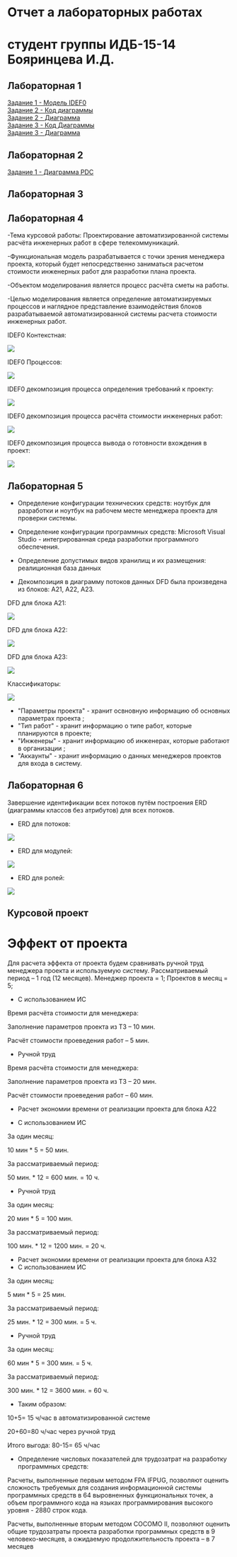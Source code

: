 # Отчет а лабораторных работах
# студент группы ИДБ-15-14 Бояринцева И.Д.

## Лабораторная 1
[Задание 1 - Модель IDEF0](https://github.com/BoyarintsevaI/projectSystem.github.io/blob/master/1.png)  
[Задание 2 - Код диаграммы](https://github.com/BoyarintsevaI/projectSystem.github.io/blob/master/Code%20PlantUML)  
[Задание 2 - Диаграмма](https://github.com/BoyarintsevaI/projectSystem.github.io/blob/master/%D0%94%D0%B8%D0%B0%D0%B3%D1%80%D0%B0%D0%BC%D0%BC%D0%B0.png)  
[Задание 3 - Код Диаграммы](https://github.com/BoyarintsevaI/projectSystem.github.io/blob/master/Code2%20PlantUML)  
[Задание 3 - Диаграмма](https://github.com/BoyarintsevaI/projectSystem.github.io/blob/master/2.png)  

## Лабораторная 2
[Задание 1 - Диаграмма PDC](https://github.com/BoyarintsevaI/projectSystem.github.io/blob/master/PDC.PNG)  
## Лабораторная 3

## Лабораторная 4
-Тема курсовой работы: Проектирование автоматизированной системы расчёта инженерных работ в сфере телекоммуникаций.

-Функциональная модель разрабатывается с точки зрения менеджера проекта, который будет непосредственно заниматься расчетом стоимости инженерных работ для разработки плана проекта.

-Объектом моделирования является процесс расчёта сметы на работы. 

-Целью моделирования является определение автоматизируемых процессов и наглядное представление взаимодействия блоков разрабатываемой автоматизированной системы расчета стоимости инженерных работ.
 
 
 IDEF0 Контекстная: 
 
 ![](https://github.com/BoyarintsevaI/projectSystem.github.io/blob/master/Контексная%20диаграмма.PNG)
 
 
 IDEF0 Процессов:
 
  ![](https://github.com/BoyarintsevaI/projectSystem.github.io/blob/master/Idef0%20все%20блоки.PNG)
  
  IDEF0 декомпозиция процесса определения требований к проекту:
  
   ![](https://github.com/BoyarintsevaI/projectSystem.github.io/blob/master/Декомпозиция%20А1.PNG) 
   
   IDEF0 декомпозиция процесса расчёта стоимости инженерных работ:
   
   ![](https://github.com/BoyarintsevaI/projectSystem.github.io/blob/master/Декомпозиция%20А2.PNG) 
   
   IDEF0 декомпозиция процесса вывода о готовности вхождения в проект:
   
   ![](https://github.com/BoyarintsevaI/projectSystem.github.io/blob/master/Ltrjvgjpbwbz%20F3.PNG) 

## Лабораторная 5

- Определение конфигурации технических средств: ноутбук для разработки и ноутбук на рабочем месте менеджера проекта для проверки системы.

- Определение конфигурации программных средств: Microsoft Visual Studio -  интегрированная среда разработки программного обеспечения.

- Определение допустимых видов хранилищ и их размещения: реалиционная база данных

- Декомпозиция в диаграмму потоков данных DFD была произведена из блоков: А21, А22, А23.

DFD для блока А21:

![](https://github.com/BoyarintsevaI/projectSystem.github.io/blob/master/ДФД%20для%20проверки%20аккаунта.PNG)

DFD для блока А22:

![](https://github.com/BoyarintsevaI/projectSystem.github.io/blob/master/ДФД%20для%20ввода%20данных.PNG)

DFD для блока А23:

![](https://github.com/BoyarintsevaI/projectSystem.github.io/blob/master/ДФД%20для%20расчёта.PNG)

Классификаторы:

![](https://github.com/BoyarintsevaI/projectSystem.github.io/blob/master/БД.PNG)

* "Параметры проекта" - хранит освновную информацию об основных параметрах проекта ;
* "Тип работ" - хранит информацию о типе работ, которые планируются в проекте;
* "Инженеры" - хранит информацию об инженерах, которые работают в организации ;
* "Аккаунты" -  хранит информацию о данных менеджеров проектов для входа в систему.

## Лабораторная 6

Завершение идентификации всех потоков путём построения ERD (диаграммы классов без атрибутов) для всех потоков.

* ERD для потоков:

![](https://github.com/BoyarintsevaI/projectSystem.github.io/blob/master/Диаграмма%20потоков.png)

* ERD для модулей:

![](https://github.com/BoyarintsevaI/projectSystem.github.io/blob/master/Модули.png)

* ERD для ролей:

![](https://github.com/BoyarintsevaI/projectSystem.github.io/blob/master/Роли.png)

## Курсовой проект

# Эффект от проекта

Для расчета эффекта от проекта будем сравнивать ручной труд менеджера проекта и используемую систему.
Рассматриваемый период – 1 год (12 месяцев).
Менеджер проекта = 1;
Проектов в месяц = 5;

* С использованием ИС

Время расчёта стоимости для менеджера: 

Заполнение параметров проекта из ТЗ – 10 мин.


Расчёт стоимости проеведения работ – 5 мин.

* Ручной труд

Время расчёта стоимости для менеджера: 

Заполнение параметров проекта из ТЗ – 20 мин.


Расчёт стоимости проеведения работ – 60 мин.


* Расчет экономии времени от реализации проекта для блока А22

* С использованием ИС

За один месяц: 

10 мин * 5 = 50 мин.

За рассматриваемый период:

50 мин. * 12 = 600 мин. = 10 ч. 

* Ручной труд

За один месяц: 

20 мин * 5 = 100 мин.

За рассматриваемый период:

100 мин. * 12 = 1200 мин. = 20 ч.

* Расчет экономии времени от реализации проекта для блока А32
* С использованием ИС

За один месяц: 

5 мин * 5 = 25 мин.

За рассматриваемый период:

25 мин. * 12 = 300 мин. = 5 ч. 

* Ручной труд

За один месяц: 

60 мин * 5 = 300 мин. = 5 ч.

За рассматриваемый период:

300 мин. * 12 = 3600 мин. = 60 ч. 

* Таким образом:

10+5= 15 ч/час в автоматизированной системе

20+60=80 ч/час через ручной труд

Итого выгода: 80-15= 65 ч/час

* Определение числовых показателей для трудозатрат на разработку программных средств:

Расчеты, выполненные первым методом FPA IFPUG, позволяют оценить сложность требуемых для создания информационной системы программных средств в 64 выровненных функциональных точек, а объем программного кода на языках программирования высокого уровня - 2880 строк кода.

Расчеты, выполненные вторым методом COCOMO II, позволяют оценить общие трудозатраты проекта разработки программных средств в 9 человеко-месяцев, а ожидаемую продолжительность проекта – в 7 месяцев 



